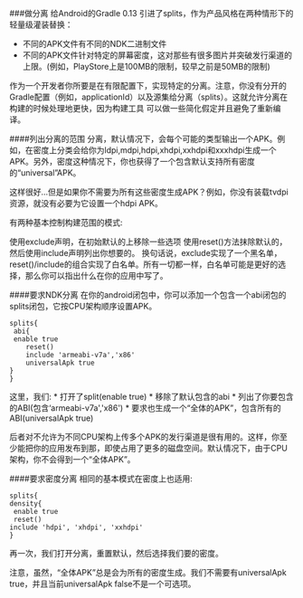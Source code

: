 ###做分离
给Android的Gradle 0.13 引进了splits，作为产品风格在两种情形下的轻量级灌装替换：

* 不同的APK文件有不同的NDK二进制文件
* 不同的APK文件针对特定的屏幕密度，这对那些有很多图片并突破发行渠道的上限。(例如，PlayStore上是100MB的限制，较早之前是50MB的限制)

作为一个开发者你所要是在有限配置下，实现特定的分离。注意，你没有分开的Gradle配置（例如，applicationId）以及源集给分离（splits）。这就允许分离在构建的时候处理地更快，因为构建工具 可以做一些简化假定并且避免了重新编译。

####列出分离的范围
分离，默认情况下，会每个可能的类型输出一个APK。例如，在密度上分类会给你为ldpi,mdpi,hdpi,xhdpi,xxhdpi和xxxhdpi生成一个APK。另外，密度这种情况下，你也获得了一个包含默认支持所有密度的“universal”APK。

这样很好...但是如果你不需要为所有这些密度生成APK？例如，你没有装载tvdpi资源，就没有必要为它设置一个hdpi APK。

有两种基本控制构建范围的模式:

使用exclude声明，在初始默认的上移除一些选项
使用reset()方法抹除默认的，然后使用include声明列出你想要的。
换句话说，exclude实现了一个黑名单，reset()/include的组合实现了白名单。所有一切都一样，白名单可能是更好的选择，那么你可以指出什么在你的应用中写了。

####要求NDK分离
在你的android闭包中，你可以添加一个包含一个abi闭包的splits闭包，它按CPU架构顺序设置APK。

	splits{
 	 abi{
   	 enable true
    	reset()
    	include 'armeabi-v7a','x86'
    	universalApk true
  	}
	}
	
这里，我们: * 打开了split(enable true) * 移除了默认包含的abi * 列出了你要包含的ABI(包含‘armeabi-v7a','x86') * 要求也生成一个“全体的APK”，包含所有的ABI(universalApk true)

后者对不允许为不同CPU架构上传多个APK的发行渠道是很有用的。这样，你至少能把你的应用发布到那，即使占用了更多的磁盘空间。默认情况下，由于CPU架构，你不会得到一个“全体APK”。

####要求密度分离
相同的基本模式在密度上也适用:	

 	splits{
	density{
  	 enable true
  	 reset()
   	include 'hdpi', 'xhdpi', 'xxhdpi'
	}
	
再一次，我们打开分离，重置默认，然后选择我们要的密度。

注意，虽然，“全体APK”总是会为所有的密度生成。我们不需要有universalApk true，并且当前universalApk false不是一个可选项。




	
	
